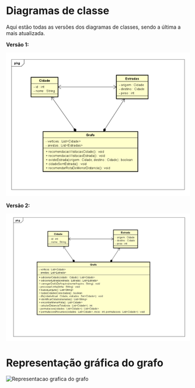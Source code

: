 # Diagramas de classe

Aqui estão todas as versões dos diagramas de classes, sendo a última a mais atualizada.


**Versão 1:**

![Versão 1](01.png)

**Versão 2:**

![Versão 2](02.png)

# Representação gráfica do grafo

![Representacao grafica do grafo](Representaçao%20grafica%20de%20grafo.jpg)
